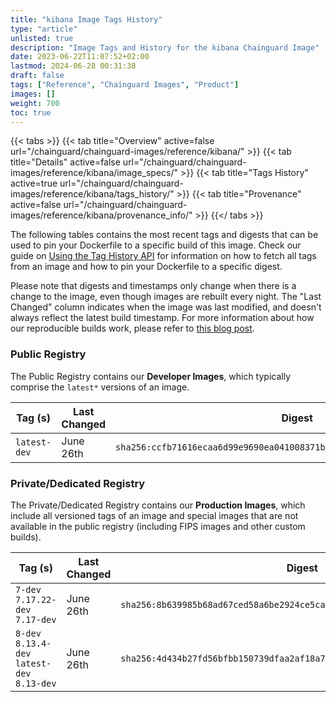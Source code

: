 ```yaml
---
title: "kibana Image Tags History"
type: "article"
unlisted: true
description: "Image Tags and History for the kibana Chainguard Image"
date: 2023-06-22T11:07:52+02:00
lastmod: 2024-06-28 00:31:38
draft: false
tags: ["Reference", "Chainguard Images", "Product"]
images: []
weight: 700
toc: true
---
```


{{< tabs >}}
{{< tab title="Overview" active=false url="/chainguard/chainguard-images/reference/kibana/" >}}
{{< tab title="Details" active=false url="/chainguard/chainguard-images/reference/kibana/image_specs/" >}}
{{< tab title="Tags History" active=true url="/chainguard/chainguard-images/reference/kibana/tags_history/" >}}
{{< tab title="Provenance" active=false url="/chainguard/chainguard-images/reference/kibana/provenance_info/" >}}
{{</ tabs >}}

The following tables contains the most recent tags and digests that can be used to pin your Dockerfile to a specific build of this image. Check our guide on [Using the Tag History API](/chainguard/chainguard-images/using-the-tag-history-api/) for information on how to fetch all tags from an image and how to pin your Dockerfile to a specific digest.

Please note that digests and timestamps only change when there is a change to the image, even though images are rebuilt every night. The "Last Changed" column indicates when the image was last modified, and doesn't always reflect the latest build timestamp. For more information about how our reproducible builds work, please refer to [this blog post](https://www.chainguard.dev/unchained/reproducing-chainguards-reproducible-image-builds).

### Public Registry
The Public Registry contains our **Developer Images**, which typically comprise the `latest*` versions of an image.

| Tag (s)       | Last Changed | Digest                                                                    |
|---------------|--------------|---------------------------------------------------------------------------|
|  `latest-dev` | June 26th    | `sha256:ccfb71616ecaa6d99e9690ea041008371b4d83e3d3ce9965c7ed0646c42b714b` |


### Private/Dedicated Registry
The Private/Dedicated Registry contains our **Production Images**, which include all versioned tags of an image and special images that are not available in the public registry (including FIPS images and other custom builds).

| Tag (s)                                       | Last Changed | Digest                                                                    |
|-----------------------------------------------|--------------|---------------------------------------------------------------------------|
|  `7-dev` `7.17.22-dev` `7.17-dev`             | June 26th    | `sha256:8b639985b68ad67ced58a6be2924ce5ca3cc1334214e6ff7753611676b954ea8` |
|  `8-dev` `8.13.4-dev` `latest-dev` `8.13-dev` | June 26th    | `sha256:4d434b27fd56bfbb150739dfaa2af18a7e31b2fc9e488581d8523c7999cd2bff` |

